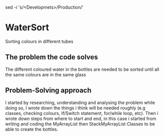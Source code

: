 sed -i 's/\<Developmets\>/Production/'
# WaterSort
Sorting colours in different tubes

## The problem the code solves
The different coloured water in the bottles are needed to be sorted until all the same colours are in the same glass

## Problem-Solving approach
I started by researching, understanding and analysing the problem while doing so, I wrote down the things i think will be needed roughly (e.g classes, checking colours, If/Switch statement, for/while loop, etc). Then i wrote down steps from where to start and end, in this case i started from writing and coding the MyArrayList then StackMyArrayList Classes to be able to create the bottles.


